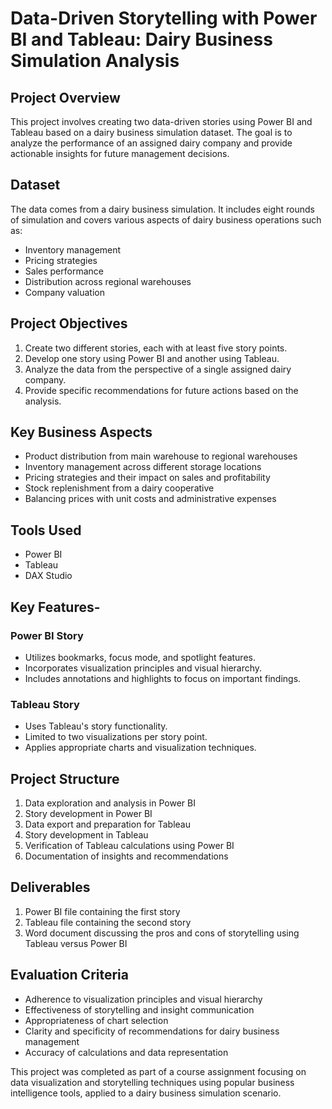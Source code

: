 # Data-Driven Storytelling with Power BI and Tableau: Dairy Business Simulation Analysis

## Project Overview

This project involves creating two data-driven stories using Power BI and Tableau based on a dairy business simulation dataset. The goal is to analyze the performance of an assigned dairy company and provide actionable insights for future management decisions.

## Dataset

The data comes from a dairy business simulation. It includes eight rounds of simulation and covers various aspects of dairy business operations such as:
- Inventory management
- Pricing strategies
- Sales performance
- Distribution across regional warehouses
- Company valuation

## Project Objectives

1. Create two different stories, each with at least five story points.
2. Develop one story using Power BI and another using Tableau.
3. Analyze the data from the perspective of a single assigned dairy company.
4. Provide specific recommendations for future actions based on the analysis.

## Key Business Aspects

- Product distribution from main warehouse to regional warehouses
- Inventory management across different storage locations
- Pricing strategies and their impact on sales and profitability
- Stock replenishment from a dairy cooperative
- Balancing prices with unit costs and administrative expenses

## Tools Used

- Power BI
- Tableau
- DAX Studio

## Key Features-

### Power BI Story
- Utilizes bookmarks, focus mode, and spotlight features.
- Incorporates visualization principles and visual hierarchy.
- Includes annotations and highlights to focus on important findings.

### Tableau Story
- Uses Tableau's story functionality.
- Limited to two visualizations per story point.
- Applies appropriate charts and visualization techniques.

## Project Structure

1. Data exploration and analysis in Power BI
2. Story development in Power BI
3. Data export and preparation for Tableau
4. Story development in Tableau
5. Verification of Tableau calculations using Power BI
6. Documentation of insights and recommendations

## Deliverables

1. Power BI file containing the first story
2. Tableau file containing the second story
3. Word document discussing the pros and cons of storytelling using Tableau versus Power BI

## Evaluation Criteria

- Adherence to visualization principles and visual hierarchy
- Effectiveness of storytelling and insight communication
- Appropriateness of chart selection
- Clarity and specificity of recommendations for dairy business management
- Accuracy of calculations and data representation

This project was completed as part of a course assignment focusing on data visualization and storytelling techniques using popular business intelligence tools, applied to a dairy business simulation scenario.
